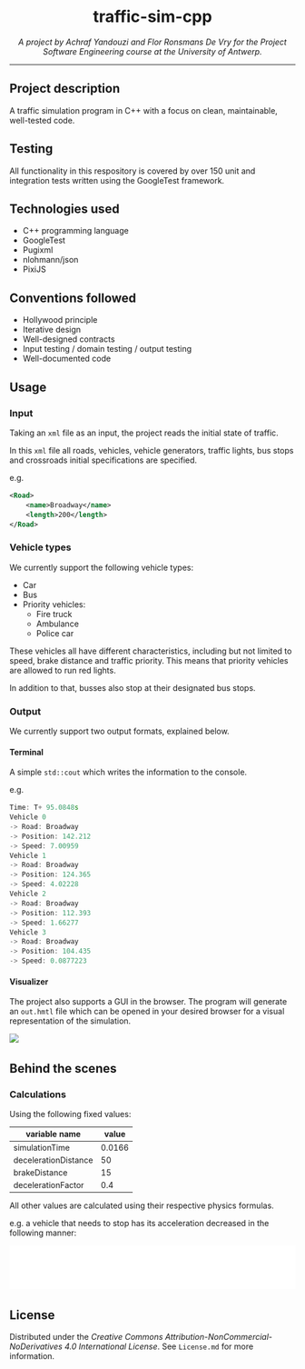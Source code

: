<h1 align="center">traffic-sim-cpp</h1>

<p style="text-align: center;"><em>A project by Achraf Yandouzi and Flor Ronsmans De Vry for the Project Software Engineering course at the University of Antwerp.</em></p>

___

## Project description
A traffic simulation program in C++ with a focus on clean, maintainable, well-tested code.

## Testing
All functionality in this respository is covered by over 150 unit and integration tests written using the GoogleTest framework.

## Technologies used
- C++ programming language
- GoogleTest
- Pugixml
- nlohmann/json
- PixiJS

## Conventions followed
- Hollywood principle
- Iterative design
- Well-designed contracts
- Input testing / domain testing / output testing
- Well-documented code

## Usage

### Input

Taking an `xml` file as an input, the project reads the initial state of traffic.

In this `xml` file all roads, vehicles, vehicle generators, traffic lights, bus stops and crossroads initial
specifications are specified.

e.g.

```xml
<Road>
    <name>Broadway</name>
    <length>200</length>
</Road>
```

### Vehicle types

We currently support the following vehicle types:

- Car
- Bus
- Priority vehicles:
    - Fire truck
    - Ambulance
    - Police car

These vehicles all have different characteristics, including but not limited to speed, brake distance and traffic priority. This means that priority vehicles are allowed to run red lights.

In addition to that, busses also stop at their designated bus stops.

### Output

We currently support two output formats, explained below.

#### Terminal

A simple `std::cout` which writes the information to the console.

e.g.

```cpp
Time: T+ 95.0848s
Vehicle 0
-> Road: Broadway
-> Position: 142.212
-> Speed: 7.00959
Vehicle 1
-> Road: Broadway
-> Position: 124.365
-> Speed: 4.02228
Vehicle 2
-> Road: Broadway
-> Position: 112.393
-> Speed: 1.66277
Vehicle 3
-> Road: Broadway
-> Position: 104.435
-> Speed: 0.0877223
```

#### Visualizer

The project also supports a GUI in the browser. The program will generate an `out.hmtl` file which can be opened in your desired browser for a visual representation of the simulation.

<div><img src="demo/visualizer.gif" /></div>

## Behind the scenes

### Calculations

Using the following fixed values:

| variable name        | value  |
| -------------------- | ------ |
| simulationTime       | 0.0166 |
| decelerationDistance | 50     |
| brakeDistance        | 15     |
| decelerationFactor   | 0.4    |

All other values are calculated using their respective physics formulas.

e.g.
a vehicle that needs to stop has its acceleration decreased in the following manner:

![equation1](demo/equation.svg)

## License

Distributed under the _Creative Commons Attribution-NonCommercial-NoDerivatives 4.0 International License_.
See `License.md` for more information.
